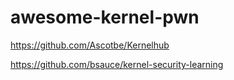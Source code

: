 # awesome-kernel-pwn

https://github.com/Ascotbe/Kernelhub

https://github.com/bsauce/kernel-security-learning

